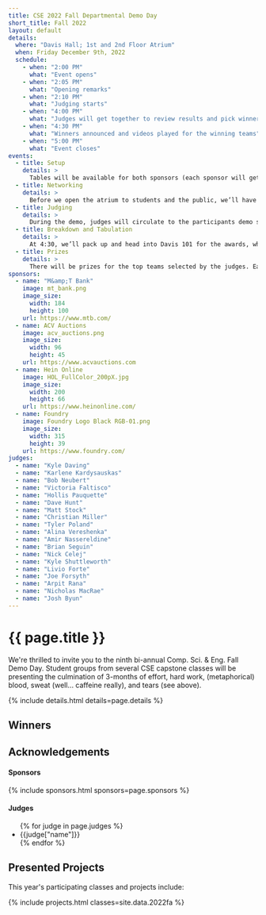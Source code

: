 ```yaml
---
title: CSE 2022 Fall Departmental Demo Day
short_title: Fall 2022
layout: default
details:
  where: "Davis Hall; 1st and 2nd Floor Atrium"
  when: Friday December 9th, 2022
  schedule:
    - when: "2:00 PM" 
      what: "Event opens"
    - when: "2:05 PM" 
      what: "Opening remarks"
    - when: "2:10 PM" 
      what: "Judging starts"
    - when: "4:00 PM" 
      what: "Judges will get together to review results and pick winners"
    - when: "4:30 PM" 
      what: "Winners announced and videos played for the winning teams"
    - when: "5:00 PM" 
      what: "Event closes"
events:
  - title: Setup
    details: >
      Tables will be available for both sponsors (each sponsor will get a table) and demo participants (2 to a table).  Easels will be available for participants.  If you need power, please let us know!  If you have any other special requests, please contact ahunt@buffalo.edu to let me know, and we will do our best to accomodate you.  There is an hour reserved for setup - you can come at any time during that period to get organized, but please make sure you leave yourself enough time to be ready to go by 2PM, to give you the chance to network.
  - title: Networking
    details: >
      Before we open the atrium to students and the public, we’ll have some time reserved for the participants to come and chat with the sponsors and the judges.  Pizza will be there as well (A big thank you to our sponsors!), so that the participants and sponsors can have a chance to eat before demos begin!
  - title: Judging
    details: >
      During the demo, judges will circulate to the participants demo stations, and they will be rating each project on a specific set of criteria.  Judges, expect to spend approximately five minutes with each team, in order to give you time to see them all.  You will be assigned a set of projects to view specifically, but you can feel free to talk to more teams as time permits!  Teams, keep this in mind and keep your presentations crisp and to the point!
  - title: Breakdown and Tabulation
    details: >
      At 4:30, we’ll pack up and head into Davis 101 for the awards, which will start at approximately 5:15.  The winners will be notified by 5 so that they can prepare a short presentation.
  - title: Prizes
    details: >
      There will be prizes for the top teams selected by the judges. Each team will have a few minutes to present their projects (or a video) to the whole group. Good luck to everyone, and I can’t wait to see you all there!
sponsors:
  - name: "M&amp;T Bank"
    image: mt_bank.png
    image_size: 
      width: 184
      height: 100
    url: https://www.mtb.com/
  - name: ACV Auctions
    image: acv_auctions.png
    image_size: 
      width: 96
      height: 45
    url: https://www.acvauctions.com
  - name: Hein Online
    image: HOL_FullColor_200pX.jpg
    image_size:
      width: 200
      height: 66
    url: https://www.heinonline.com/
  - name: Foundry
    image: Foundry Logo Black RGB-01.png
    image_size:
      width: 315
      height: 39
    url: https://www.foundry.com/
judges:
  - name: "Kyle Daving"
  - name: "Karlene Kardysauskas"
  - name: "Bob Neubert"
  - name: "Victoria Faltisco"
  - name: "Hollis Pauquette"
  - name: "Dave Hunt"
  - name: "Matt Stock"
  - name: "Christian Miller"
  - name: "Tyler Poland"
  - name: "Alina Vereshenka"
  - name: "Amir Nassereldine"
  - name: "Brian Seguin"
  - name: "Nick Celej"
  - name: "Kyle Shuttleworth"
  - name: "Livio Forte"
  - name: "Joe Forsyth"
  - name: "Arpit Rana"
  - name: "Nicholas MacRae"
  - name: "Josh Byun"
---
```



# {{ page.title }}

We're thrilled to invite you to the ninth bi-annual Comp. Sci. &amp; Eng. Fall Demo Day. Student groups from several CSE capstone classes will be presenting the culmination of 3-months of effort, hard work, (metaphorical) blood, sweat (well... caffeine really), and tears (see above).

{% include details.html details=page.details %}

## Winners



## Acknowledgements


#### Sponsors

{% include sponsors.html sponsors=page.sponsors %}

#### Judges

<ul>
{% for judge in page.judges %}
  <li>{{judge["name"]}}</li>
{% endfor %}
</ul>


## Presented Projects

This year's participating classes and projects include:

{% include projects.html classes=site.data.2022fa  %}

